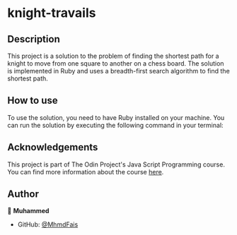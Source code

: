 # knight-travails

## Description

This project is a solution to the problem of finding the shortest path for a knight to move from one square to another on a chess board. The solution is implemented in Ruby and uses a breadth-first search algorithm to find the shortest path.

## How to use

To use the solution, you need to have Ruby installed on your machine. You can run the solution by executing the following command in your terminal:

## Acknowledgements

This project is part of The Odin Project's Java Script Programming course. You can find more information about the course [here](https://www.theodinproject.com).

## Author

👤 **Muhammed**

- GitHub: [@MhmdFais](https://github.com/MhmdFais)
